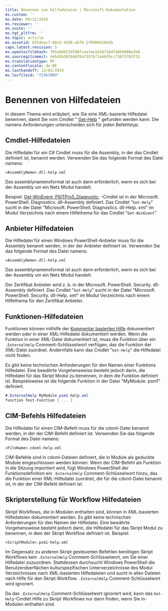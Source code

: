 ```yaml
---
title: Benennen von Hilfedateien | Microsoft-Dokumentation
ms.custom: ''
ms.date: 09/12/2016
ms.reviewer: ''
ms.suite: ''
ms.tgt_pltfrm: ''
ms.topic: article
ms.assetid: bf54eac7-88c6-4108-a5f6-2f0906d1662b
caps.latest.revision: 5
ms.openlocfilehash: f65a90023df88fceafae1d1875ddf46b9088e2b8
ms.sourcegitcommit: debd2b38fb8070a7357bf1a4bf9cc736f3702f31
ms.translationtype: MT
ms.contentlocale: de-DE
ms.lasthandoff: 12/05/2019
ms.locfileid: "72367009"
---
```

# <a name="naming-help-files"></a>Benennen von Hilfedateien

In diesem Thema wird erläutert, wie Sie eine XML-basierte Hilfedatei benennen, damit Sie vom Cmdlet " [Get-Help](/powershell/module/Microsoft.PowerShell.Core/Get-Help) " gefunden werden kann. Die namens Anforderungen unterscheiden sich für jeden Befehlstyp.

## <a name="cmdlet-help-files"></a>Cmdlet-Hilfedateien

Die Hilfedatei für ein C# Cmdlet muss für die Assembly, in der das Cmdlet definiert ist, benannt werden. Verwenden Sie das folgende Format des Datei namens:

```
<AssemblyName>.dll-help.xml
```

Das assemblynamensformat ist auch dann erforderlich, wenn es sich bei der Assembly um ein Netz Modul handelt.

Beispiel: [Get-WinEvent; PSITPro5_Diagnostic;](/powershell/module/Microsoft.PowerShell.Diagnostics/Get-WinEvent) -Cmdlet ist in der Microsoft. PowerShell. Diagnostics. dll-Assembly definiert. Das Cmdlet "`Get-Help`" sucht in der Datei "Microsoft. PowerShell. Diagnostics. dll-Help. xml" im Modul Verzeichnis nach einem Hilfethema für das Cmdlet "`Get-WinEvent`".

## <a name="provider-help-files"></a>Anbieter Hilfedateien

Die Hilfedatei für einen Windows PowerShell-Anbieter muss für die Assembly benannt werden, in der der Anbieter definiert ist. Verwenden Sie das folgende Format des Datei namens:

```
<AssemblyName>.dll-help.xml
```

Das assemblynamensformat ist auch dann erforderlich, wenn es sich bei der Assembly um ein Netz Modul handelt.

Der Zertifikat Anbieter wird z. b. in der Microsoft. PowerShell. Security. dll-Assembly definiert. Das Cmdlet "`Get-Help`" sucht in der Datei "Microsoft. PowerShell. Security. dll-Help. xml" im Modul Verzeichnis nach einem Hilfethema für den Zertifikat Anbieter.

## <a name="function-help-files"></a>Funktionen-Hilfedateien

Funktionen können mithilfe der [Kommentar basierten Hilfe](/powershell/module/microsoft.powershell.core/about/about_comment_based_help) dokumentiert werden oder in einer XML-Hilfedatei dokumentiert werden. Wenn die Funktion in einer XML-Datei dokumentiert ist, muss die Funktion über ein `.ExternalHelp` Comment-Schlüsselwort verfügen, das die Funktion der XML-Datei zuordnet. Andernfalls kann das Cmdlet "`Get-Help`" die Hilfedatei nicht finden.

Es gibt keine technischen Anforderungen für den Namen einer Funktions Hilfedatei. Eine bewährte Vorgehensweise besteht jedoch darin, die Hilfedatei für das Skript Modul zu benennen, in dem die Funktion definiert ist. Beispielsweise ist die folgende Funktion in der Datei "MyModule. psm1" definiert.

```csharp
#.ExternalHelp MyModule.psm1-help.xml
function Test-Function { ... }
```

## <a name="cim-command-help-files"></a>CIM-Befehls Hilfedateien

Die Hilfedatei für einen CIM-Befehl muss für die cdxml-Datei benannt werden, in der der CIM-Befehl definiert ist. Verwenden Sie das folgende Format des Datei namens:

```
<FileName>.cdxml-help.xml
```

CIM-Befehle sind in cdxml-Dateien definiert, die in Module als geduckte Module eingeschlossen werden können. Wenn der CIM-Befehl als Funktion in die Sitzung importiert wird, fügt Windows PowerShell der Funktionsdefinition ein `.ExternalHelp` Comment-Schlüsselwort hinzu, das die Funktion einer XML-Hilfedatei zuordnet, die für die cdxml-Datei benannt ist, in der der CIM-Befehl definiert ist.

## <a name="script-workflow-help-files"></a>Skripterstellung für Workflow Hilfedateien

Skript Workflows, die in Modulen enthalten sind, können in XML-basierten Hilfedateien dokumentiert werden. Es gibt keine technischen Anforderungen für den Namen der Hilfedatei. Eine bewährte Vorgehensweise besteht jedoch darin, die Hilfedatei für das Skript Modul zu benennen, in dem der Skript Workflow definiert ist. Beispiel:

```
<ScriptModule>.psm1-help.xml
```

Im Gegensatz zu anderen Skript gesteuerten Befehlen benötigen Skript Workflows kein `.ExternalHelp` Comment-Schlüsselwort, um Sie einer Hilfedatei zuzuordnen. Stattdessen durchsucht Windows PowerShell die Benutzeroberflächen kulturspezifischen Unterverzeichnisse des Modul Verzeichnisses nach XML-basierten Hilfedateien und sucht in allen Dateien nach Hilfe für den Skript Workflow. `.ExternalHelp` Comment-Schlüsselwort wird ignoriert.

Da das `.ExternalHelp` Comment-Schlüsselwort ignoriert wird, kann das `Get-Help`-Cmdlet Hilfe zu Skript Workflows nur dann finden, wenn Sie in-Modulen enthalten sind.